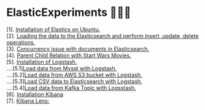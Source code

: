 # ElasticExperiments 👨🏻‍💻

[1]. [Installation of Elastics on Ubuntu. ](https://github.com/AkshaySJadhav/Elastic_Experiments/blob/main/Installing_Elasticsearch.md) <br>
[2]. [Loading the data to the Elasticsearch and perform insert, update, delete operations.](https://github.com/AkshaySJadhav/Elastic_Experiments/blob/main/Importing_data_elasticsearch.md)<br>
[3]. [Concurrency issue with documents in Elasticsearch.](https://github.com/AkshaySJadhav/Elastic_Experiments/blob/main/Dealing%20with%20Concurrency.md)<br>
[4]. [Parent Child Relation with Start Wars Movies.](https://github.com/AkshaySJadhav/Elastic_Experiments/blob/main/Parent_Child_Relations.md) <br>
[5]. [Installation of Logstash.](https://github.com/AkshaySJadhav/Elastic_Experiments/blob/main/Installation_of_Logstash.md)<br>
....[5.1][Load data from Mysql with Logstash.](https://github.com/AkshaySJadhav/Elastic_Experiments/blob/main/Logstash_Mysql_load.md) <br>
....[5.2][Load data from AWS S3 bucket with Logstash.](https://github.com/AkshaySJadhav/Elastic_Experiments/blob/main/Logstash_S3_load.md) <br>
....[5.3][Load CSV data to Elasticsearch with Logstash.](https://github.com/AkshaySJadhav/Elastic_Experiments/blob/main/Logstash_CSV_Load.md)<br>
....[5.4][Load data from Kafka Topic with Logsstash.](https://github.com/AkshaySJadhav/Elastic_Experiments/blob/main/Logstash_load_Kafka.md) <br>
[6]. [Installation Kibana](https://github.com/AkshaySJadhav/Elastic_Experiments/blob/main/Using_Kibana.md)<br>
[7]. [Kibana Lens:](https://github.com/AkshaySJadhav/Elastic_Experiments/blob/main/Kibana_lenses.md)
